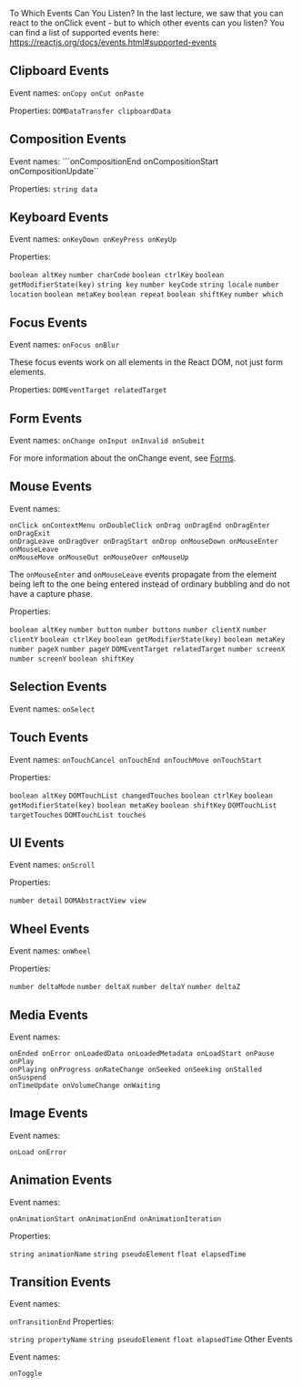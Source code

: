 To Which Events Can You Listen?
In the last lecture, we saw that you can react to the onClick event - but to which other events can you listen? You can find a list of supported events here: https://reactjs.org/docs/events.html#supported-events

## Clipboard Events
Event names:
```onCopy onCut onPaste```

Properties:
```DOMDataTransfer clipboardData```

## Composition Events
Event names:
```onCompositionEnd onCompositionStart onCompositionUpdate``

Properties:
```string data```

## Keyboard Events
Event names:
```onKeyDown onKeyPress onKeyUp```

Properties:

```boolean altKey```
```number charCode```
```boolean ctrlKey```
```boolean getModifierState(key)```
```string key```
```number keyCode```
```string locale```
```number location```
```boolean metaKey```
```boolean repeat```
```boolean shiftKey```
```number which```

## Focus Events
Event names:
```onFocus onBlur```

These focus events work on all elements in the React DOM, not just form elements.

Properties:
```DOMEventTarget relatedTarget```

## Form Events
Event names:
```onChange onInput onInvalid onSubmit```

For more information about the onChange event, see [Forms](https://reactjs.org/docs/forms.html).

## Mouse Events
Event names:
```
onClick onContextMenu onDoubleClick onDrag onDragEnd onDragEnter onDragExit
onDragLeave onDragOver onDragStart onDrop onMouseDown onMouseEnter onMouseLeave
onMouseMove onMouseOut onMouseOver onMouseUp
```

The ```onMouseEnter``` and ```onMouseLeave``` events propagate from the element being left to the one being entered instead of ordinary bubbling and do not have a capture phase.

Properties:

```boolean altKey```
```number button```
```number buttons```
```number clientX```
```number clientY```
```boolean ctrlKey```
```boolean getModifierState(key)```
```boolean metaKey```
```number pageX```
```number pageY```
```DOMEventTarget relatedTarget```
```number screenX```
```number screenY```
```boolean shiftKey```

## Selection Events
Event names:
```onSelect```

## Touch Events
Event names:
```onTouchCancel onTouchEnd onTouchMove onTouchStart```

Properties:

```boolean altKey```
```DOMTouchList changedTouches```
```boolean ctrlKey```
```boolean getModifierState(key)```
```boolean metaKey```
```boolean shiftKey```
```DOMTouchList targetTouches```
```DOMTouchList touches```

## UI Events
Event names:
```onScroll```

Properties:

```number detail```
```DOMAbstractView view```

## Wheel Events
Event names:
```onWheel```

Properties:

```number deltaMode```
```number deltaX```
```number deltaY```
```number deltaZ```

## Media Events
Event names:

```onAbort onCanPlay onCanPlayThrough onDurationChange onEmptied onEncrypted
onEnded onError onLoadedData onLoadedMetadata onLoadStart onPause onPlay
onPlaying onProgress onRateChange onSeeked onSeeking onStalled onSuspend
onTimeUpdate onVolumeChange onWaiting
```

## Image Events
Event names:

```onLoad onError```

## Animation Events
Event names:

```onAnimationStart onAnimationEnd onAnimationIteration```

Properties:

```string animationName```
```string pseudoElement```
```float elapsedTime```

## Transition Events
Event names:

```onTransitionEnd```
Properties:

```string propertyName```
```string pseudoElement```
```float elapsedTime```
Other Events

Event names:

```onToggle```
